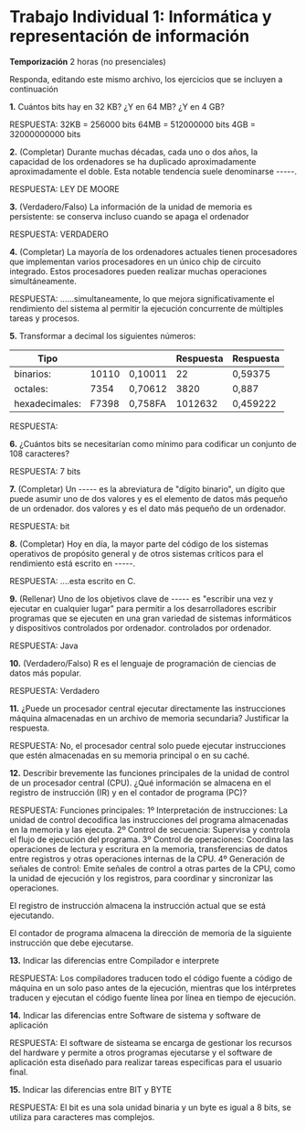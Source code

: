 # Trabajo Individual 1: Informática y representación de información

**Temporización**   2 horas (no presenciales)

Responda, editando este mismo archivo, los ejercicios que se incluyen a continuación


**1.** Cuántos bits hay en 32 KB? ¿Y en 64 MB?  ¿Y en 4 GB?

RESPUESTA: 32KB = 256000 bits
           64MB = 512000000 bits
           4GB  = 32000000000 bits


**2.**   (Completar) Durante muchas décadas, cada uno o dos años, la capacidad de los ordenadores se ha duplicado aproximadamente aproximadamente el doble. Esta notable tendencia suele denominarse -----.

RESPUESTA: LEY DE MOORE

**3.** (Verdadero/Falso) La información de la unidad de memoria es persistente: se conserva incluso cuando se apaga el ordenador

RESPUESTA:  VERDADERO

**4.** (Completar) La mayoría de los ordenadores actuales tienen procesadores que implementan varios  procesadores en un único chip de circuito integrado. Estos procesadores pueden realizar muchas operaciones simultáneamente.

RESPUESTA:  ......simultaneamente, lo que mejora significativamente el rendimiento del sistema al permitir la ejecución concurrente de múltiples tareas y procesos.

**5.** Transformar a decimal los siguientes números:

|Tipo          |        |       |Respuesta|Respuesta|
|--------------|------- |-------|---------|---------|
|binarios:     |10110   |0,10011|    22   | 0,59375 |
|octales:      |7354    |0,70612|  3820   |  0,887  |
|hexadecimales:|F7398   |0,758FA| 1012632 | 0,459222|

RESPUESTA: 

     

**6.** ¿Cuántos bits se necesitarían como mínimo para codificar un conjunto de 108 caracteres?

RESPUESTA:   7 bits

**7.** (Completar) Un ----- es la abreviatura de "dígito binario", un dígito que puede asumir uno de dos valores y es el elemento de datos más pequeño de un ordenador. dos valores y es el dato más pequeño de un ordenador.

RESPUESTA:  bit

**8.**  (Completar) Hoy en día, la mayor parte del código de los sistemas operativos de propósito general y de otros sistemas críticos para el rendimiento está escrito en  -----.

RESPUESTA:  ....esta escrito en C.

**9.**  (Rellenar) Uno de los objetivos clave de ----- es "escribir una vez y ejecutar en cualquier lugar" para permitir a los desarrolladores escribir programas que se ejecuten en una gran variedad de sistemas informáticos y dispositivos controlados por ordenador. controlados por ordenador.

RESPUESTA:  Java

**10.**  (Verdadero/Falso) R es el lenguaje de programación de ciencias de datos más popular.

RESPUESTA:  Verdadero


**11.** ¿Puede un procesador central ejecutar directamente las instrucciones máquina almacenadas en un archivo de memoria secundaria? Justificar la respuesta.

RESPUESTA:  No, el procesador central solo puede ejecutar instrucciones que estén almacenadas en su memoria principal o en su caché.


**12.**  Describir brevemente las funciones principales de la unidad de control de un procesador central (CPU). ¿Qué información se almacena en el registro de instrucción (IR) y en el contador de programa (PC)? 

RESPUESTA: Funciones principales:
1º Interpretación de instrucciones: La unidad de control decodifica las instrucciones del programa almacenadas en la memoria y las ejecuta.
2º Control de secuencia: Supervisa y controla el flujo de ejecución del programa.
3º Control de operaciones: Coordina las operaciones de lectura y escritura en la memoria, transferencias de datos entre registros y otras operaciones internas de la CPU.
4º Generación de señales de control: Emite señales de control a otras partes de la CPU, como la unidad de ejecución y los registros, para coordinar y sincronizar las operaciones.

El registro de instrucción almacena la instrucción actual que se está ejecutando. 

El contador de programa almacena la dirección de memoria de la siguiente instrucción que debe ejecutarse.

**13.**  Indicar las diferencias entre Compilador e interprete


RESPUESTA:  Los compiladores traducen todo el código fuente a código de máquina en un solo paso antes de la ejecución, mientras que los intérpretes traducen y ejecutan el código fuente línea por línea en tiempo de ejecución.


**14.** Indicar las diferencias entre Software de sistema y software de aplicación

RESPUESTA:  El software de sisteama se encarga de gestionar los recursos del hardware y permite a otros programas ejecutarse y el software de aplicación esta diseñado para realizar tareas especificas para el usuario final.


**15.** Indicar las diferencias entre BIT y BYTE


RESPUESTA: El bit es una sola unidad binaria y un byte es igual a 8 bits, se utiliza para caracteres mas complejos.
